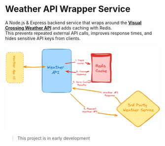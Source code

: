 # Weather API Wrapper Service

A Node.js & Express backend service that wraps around the **[Visual Crossing Weather API](https://www.visualcrossing.com/weather-api)** and adds caching with Redis.  
This prevents repeated external API calls, improves response times, and hides sensitive API keys from clients.

![Weather API Diagram](./assets/weather-api-diagram.png)

> This project is in early development